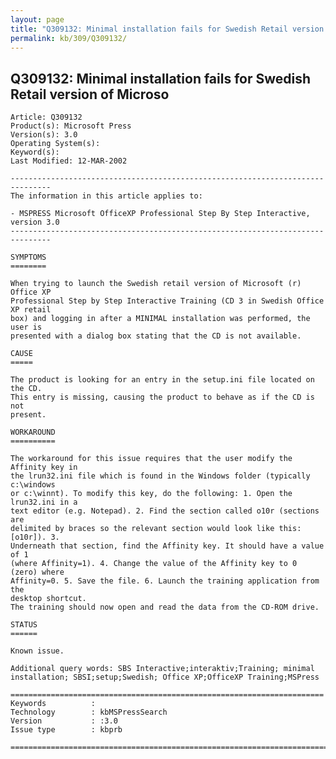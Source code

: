 ```yaml
---
layout: page
title: "Q309132: Minimal installation fails for Swedish Retail version of Microso"
permalink: kb/309/Q309132/
---
```


## Q309132: Minimal installation fails for Swedish Retail version of Microso

	Article: Q309132
	Product(s): Microsoft Press
	Version(s): 3.0
	Operating System(s): 
	Keyword(s): 
	Last Modified: 12-MAR-2002
	
	-------------------------------------------------------------------------------
	The information in this article applies to:
	
	- MSPRESS Microsoft OfficeXP Professional Step By Step Interactive, version 3.0 
	-------------------------------------------------------------------------------
	
	SYMPTOMS
	========
	
	When trying to launch the Swedish retail version of Microsoft (r) Office XP
	Professional Step by Step Interactive Training (CD 3 in Swedish Office XP retail
	box) and logging in after a MINIMAL installation was performed, the user is
	presented with a dialog box stating that the CD is not available.
	
	CAUSE
	=====
	
	The product is looking for an entry in the setup.ini file located on the CD.
	This entry is missing, causing the product to behave as if the CD is not
	present.
	
	WORKAROUND
	==========
	
	The workaround for this issue requires that the user modify the Affinity key in
	the lrun32.ini file which is found in the Windows folder (typically c:\windows
	or c:\winnt). To modify this key, do the following: 1. Open the lrun32.ini in a
	text editor (e.g. Notepad). 2. Find the section called o10r (sections are
	delimited by braces so the relevant section would look like this: [o10r]). 3.
	Underneath that section, find the Affinity key. It should have a value of 1
	(where Affinity=1). 4. Change the value of the Affinity key to 0 (zero) where
	Affinity=0. 5. Save the file. 6. Launch the training application from the
	desktop shortcut.
	The training should now open and read the data from the CD-ROM drive.
	
	STATUS
	======
	
	Known issue.
	
	Additional query words: SBS Interactive;interaktiv;Training; minimal installation; SBSI;setup;Swedish; Office XP;OfficeXP Training;MSPress
	
	======================================================================
	Keywords          :  
	Technology        : kbMSPressSearch
	Version           : :3.0
	Issue type        : kbprb
	
	=============================================================================
	
